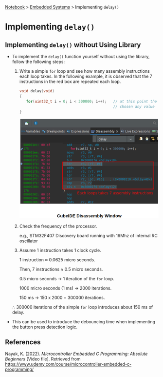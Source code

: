 <a href="../">Notebook</a> > <a href="./">Embedded Systems</a> > Implementing `delay()`

# Implementing `delay()`



## Implementing `delay()` without Using Library

* To implement the `delay()` function yourself without using the library, follow the following steps:

  1. Write a simple `for` loop and see how many assembly instructions each loop takes. In the following example, it is observed that the 7 instructions in the red box are repeated each loop.

     ```c
     void delay(void)
     {
     	for(uint32_t i = 0; i < 300000; i++);	// at this point the upper limit can be
         										// chosen any value
     }
     ```

     

     <img src="./img/cubeide-disassembly-window.png" alt="ccubeide-disassembly-window" width="600">

     

  2. Check the frequency of the processor.

     e.g., STM32F407 Discovery board running with 16Mhz of internal RC oscillator

  3. Assume 1 instruction takes 1 clock cycle. 

     1 instruction $\approx$ 0.0625 micro seconds.

     Then, 7 instructions $\approx$ 0.5 micro seconds.

     0.5 micro seconds $\to$ 1 iteration of the `for` loop.

     1000 micro seconds (1 ms) $\to$ 2000 iterations.

     150 ms $\to$ 150 x 2000 = 300000 iterations.

  $\therefore$ 300000 iterations of the simple `for` loop introduces about 150 ms of delay.

*  This can be used to introduce the debouncing time when implementing the button press detection logic.





## References

Nayak, K. (2022). *Microcontroller Embedded C Programming: Absolute Beginners* [Video file]. Retrieved from  https://www.udemy.com/course/microcontroller-embedded-c-programming/
